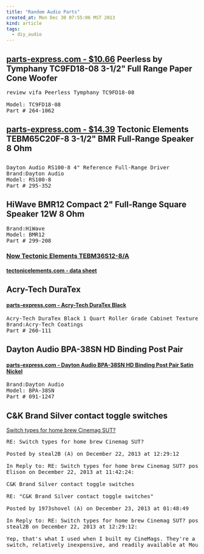 ```yaml
---
title: "Random Audio Parts"
created_at: Mon Dec 30 07:55:06 MST 2013
kind: article
tags:
  - diy_audio
---
```


<h2>
  <a href="http://www.parts-express.com/peerless-by-tymphany-tc9fd18-08-3-1-2-full-range-paper-cone-woofer--264-1062" target="_blank">parts-express.com - $10.66</a>
  Peerless by Tymphany TC9FD18-08 3-1/2" Full Range Paper Cone Woofer
</h2>

<pre>
review vifa Peerless Tymphany TC9FD18-08

Model: TC9FD18-08
Part # 264-1062
</pre>


<h2>
  <a href="http://www.parts-express.com/tectonic-elements-tebm65c20f-8-3-1-2-bmr-full-range-speaker-8-ohm--297-2156" target="_blank">parts-express.com - $14.39</a>
  Tectonic Elements TEBM65C20F-8 3-1/2" BMR Full-Range Speaker 8 Ohm
</h2>

<h2>
  <a href="http://www.parts-express.com/dayton-audio-rs100-8-4-reference-full-range-driver--295-352" target="_blank"></a>
</h2>

<pre>
Dayton Audio RS100-8 4" Reference Full-Range Driver
Brand:Dayton Audio
Model: RS100-8
Part # 295-352
</pre>

<h2>
HiWave BMR12 Compact 2" Full-Range Square Speaker 12W 8 Ohm
</h2>

<pre>
Brand:HiWave
Model: BMR12
Part # 299-208
</pre>

<h3>
  <a href="http://www.tectonicelements.com/bmr-speakers/" target="_blank">Now Tectonic Elements TEBM36S12-8/A</a>
</h3>

<h4>
  <a href="http://www.tectonicelements.com/wp-content/uploads/2014/04/TEL-DS-TEBM36S12-8A.pdf" target="_blank">tectonicelements.com - data sheet</a>
<h4>

<h2>Acry-Tech DuraTex</h2>

<h4>
  <a href="http://www.parts-express.com/acry-tech-duratex-black-1-quart-roller-grade-cabinet-texture-coating-kit-with-textured-3-r--260-111" target="_blank">parts-express.com - Acry-Tech DuraTex Black</a>
</h4>

<pre>
Acry-Tech DuraTex Black 1 Quart Roller Grade Cabinet Texture Coating Kit with Textured 3" Roller
Brand:Acry-Tech Coatings
Part # 260-111
</pre>

<h2> Dayton Audio BPA-38SN HD Binding Post Pair </h2>

<h4>
  <a href="http://www.parts-express.com/dayton-audio-bpa-38sn-hd-binding-post-pair-satin-nickel--091-1247" target="_blank">parts-express.com - Dayton Audio BPA-38SN HD Binding Post Pair Satin Nickel</a>
</h4>

<pre>
Brand:Dayton Audio
Model: BPA-38SN
Part # 091-1247
</pre>

<h2>
  C&K Brand Silver contact toggle switches
</h2>

<a href="http://db.audioasylum.com/mhtml/m.html?forum=vinyl&n=1068348&highlight=1973shovel&search_url=%2Fcgi%2Fsearch.mpl%3Fforum%3DALL%26searchtext%3Dbullethead" target="_blank">Switch types for home brew Cinemag SUT?</a>

<pre>
RE: Switch types for home brew Cinemag SUT?

Posted by steal2B (A) on December 22, 2013 at 12:29:12

In Reply to: RE: Switch types for home brew Cinemag SUT? posted by John
Elison on December 22, 2013 at 11:42:24:

C&K Brand Silver contact toggle switches

RE: "C&K Brand Silver contact toggle switches"

Posted by 1973shovel (A) on December 23, 2013 at 01:48:49

In Reply to: RE: Switch types for home brew Cinemag SUT? posted by
steal2B on December 22, 2013 at 12:29:12:

Yep, that's what I used when I built my CineMags. They're a quality
switch, relatively inexpensive, and readily available at Mouser, etc.
</pre>

<!--
html boilerplate
<a href="" target="_blank"></a>
<a name=""></a>
<img src="" width="400px">
<ul>
  <li></li>
</ul>
<pre>
</pre>
<pre><code>
</code></pre>
<math xmlns='http://www.w3.org/1998/Math/MathML' display='block'>
</math>
-->
